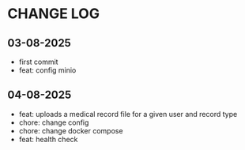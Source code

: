 # CHANGE LOG

## 03-08-2025
- first commit
- feat: config minio

## 04-08-2025
- feat: uploads a medical record file for a given user and record type
- chore: change config
- chore: change docker compose
- feat: health check
